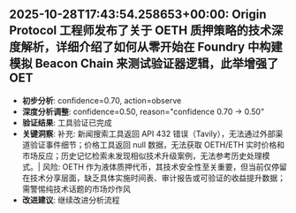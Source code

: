 
## 2025-10-28T17:43:54.258653+00:00: Origin Protocol 工程师发布了关于 OETH 质押策略的技术深度解析，详细介绍了如何从零开始在 Foundry 中构建模拟 Beacon Chain 来测试验证器逻辑，此举增强了 OET
- **初步分析**: confidence=0.70, action=observe
- **深度分析调整**: confidence=0.50, reason="confidence 0.70 → 0.50"
- **验证结果**: 工具验证已完成
- **关键洞察**: 补充: 新闻搜索工具返回 API 432 错误（Tavily），无法通过外部渠道验证事件细节；价格工具返回 null 数据，无法获取 OETH/ETH 实时价格和市场反应；历史记忆检索未发现相似技术升级案例，无法参考历史处理模式。| 风险: OETH 作为液体质押代币，其技术安全性至关重要，但当前仅停留在技术分享层面，缺乏具体实施时间表、审计报告或可验证的收益提升数据；需警惕纯技术话题的市场炒作风
- **改进建议**: 继续改进分析流程

